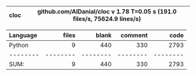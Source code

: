 cloc|github.com/AlDanial/cloc v 1.78  T=0.05 s (191.0 files/s, 75624.9 lines/s)
--- | ---

Language|files|blank|comment|code
:-------|-------:|-------:|-------:|-------:
Python|9|440|330|2793
--------|--------|--------|--------|--------
SUM:|9|440|330|2793
